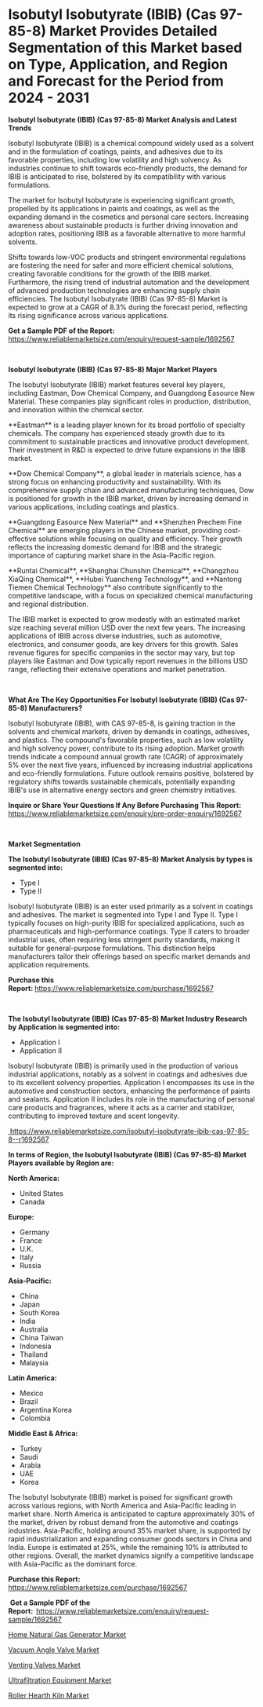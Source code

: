 <p><h1>Isobutyl Isobutyrate (IBIB) (Cas 97-85-8) Market Provides Detailed Segmentation of this Market based on Type, Application, and Region and Forecast for the Period from 2024 - 2031</h1></p><p><strong>Isobutyl Isobutyrate (IBIB) (Cas 97-85-8) Market Analysis and Latest Trends</strong></p>
<p><p>Isobutyl Isobutyrate (IBIB) is a chemical compound widely used as a solvent and in the formulation of coatings, paints, and adhesives due to its favorable properties, including low volatility and high solvency. As industries continue to shift towards eco-friendly products, the demand for IBIB is anticipated to rise, bolstered by its compatibility with various formulations. </p><p>The market for Isobutyl Isobutyrate is experiencing significant growth, propelled by its applications in paints and coatings, as well as the expanding demand in the cosmetics and personal care sectors. Increasing awareness about sustainable products is further driving innovation and adoption rates, positioning IBIB as a favorable alternative to more harmful solvents. </p><p>Shifts towards low-VOC products and stringent environmental regulations are fostering the need for safer and more efficient chemical solutions, creating favorable conditions for the growth of the IBIB market. Furthermore, the rising trend of industrial automation and the development of advanced production technologies are enhancing supply chain efficiencies. The Isobutyl Isobutyrate (IBIB) (Cas 97-85-8) Market is expected to grow at a CAGR of 8.3% during the forecast period, reflecting its rising significance across various applications.</p></p>
<p><strong>Get a Sample PDF of the Report:&nbsp;</strong> <a href="https://www.reliablemarketsize.com/enquiry/request-sample/1692567?utm_campaign=1286&utm_medium=2&utm_source=Github&utm_content=ia&utm_term=20102024&utm_id=isobutyl-isobutyrate-ibib-cas-97-85-8">https://www.reliablemarketsize.com/enquiry/request-sample/1692567</a></p>
<p>&nbsp;</p>
<p><strong>Isobutyl Isobutyrate (IBIB) (Cas 97-85-8) Major Market Players</strong></p>
<p><p>The Isobutyl Isobutyrate (IBIB) market features several key players, including Eastman, Dow Chemical Company, and Guangdong Easource New Material. These companies play significant roles in production, distribution, and innovation within the chemical sector.</p><p>**Eastman** is a leading player known for its broad portfolio of specialty chemicals. The company has experienced steady growth due to its commitment to sustainable practices and innovative product development. Their investment in R&D is expected to drive future expansions in the IBIB market.</p><p>**Dow Chemical Company**, a global leader in materials science, has a strong focus on enhancing productivity and sustainability. With its comprehensive supply chain and advanced manufacturing techniques, Dow is positioned for growth in the IBIB market, driven by increasing demand in various applications, including coatings and plastics.</p><p>**Guangdong Easource New Material** and **Shenzhen Prechem Fine Chemical** are emerging players in the Chinese market, providing cost-effective solutions while focusing on quality and efficiency. Their growth reflects the increasing domestic demand for IBIB and the strategic importance of capturing market share in the Asia-Pacific region.</p><p>**Runtai Chemical**, **Shanghai Chunshin Chemical**, **Changzhou XiaQing Chemical**, **Hubei Yuancheng Technology**, and **Nantong Tiemen Chemical Technology** also contribute significantly to the competitive landscape, with a focus on specialized chemical manufacturing and regional distribution. </p><p>The IBIB market is expected to grow modestly with an estimated market size reaching several million USD over the next few years. The increasing applications of IBIB across diverse industries, such as automotive, electronics, and consumer goods, are key drivers for this growth. Sales revenue figures for specific companies in the sector may vary, but top players like Eastman and Dow typically report revenues in the billions USD range, reflecting their extensive operations and market penetration.</p></p>
<p>&nbsp;</p>
<p><strong>What Are The Key Opportunities For Isobutyl Isobutyrate (IBIB) (Cas 97-85-8) Manufacturers?</strong></p>
<p><p>Isobutyl Isobutyrate (IBIB), with CAS 97-85-8, is gaining traction in the solvents and chemical markets, driven by demands in coatings, adhesives, and plastics. The compound's favorable properties, such as low volatility and high solvency power, contribute to its rising adoption. Market growth trends indicate a compound annual growth rate (CAGR) of approximately 5% over the next five years, influenced by increasing industrial applications and eco-friendly formulations. Future outlook remains positive, bolstered by regulatory shifts towards sustainable chemicals, potentially expanding IBIB's use in alternative energy sectors and green chemistry initiatives.</p></p>
<p><strong>Inquire or Share Your Questions If Any Before Purchasing This Report:</strong> <a href="https://www.reliablemarketsize.com/enquiry/pre-order-enquiry/1692567?utm_campaign=1286&utm_medium=2&utm_source=Github&utm_content=ia&utm_term=20102024&utm_id=isobutyl-isobutyrate-ibib-cas-97-85-8">https://www.reliablemarketsize.com/enquiry/pre-order-enquiry/1692567</a></p>
<p>&nbsp;</p>
<p><strong>Market Segmentation</strong></p>
<p><strong>The Isobutyl Isobutyrate (IBIB) (Cas 97-85-8) Market Analysis by types is segmented into:</strong></p>
<p><ul><li>Type I</li><li>Type II</li></ul></p>
<p><p>Isobutyl Isobutyrate (IBIB) is an ester used primarily as a solvent in coatings and adhesives. The market is segmented into Type I and Type II. Type I typically focuses on high-purity IBIB for specialized applications, such as pharmaceuticals and high-performance coatings. Type II caters to broader industrial uses, often requiring less stringent purity standards, making it suitable for general-purpose formulations. This distinction helps manufacturers tailor their offerings based on specific market demands and application requirements.</p></p>
<p><strong>Purchase this Report:&nbsp;</strong><a href="https://www.reliablemarketsize.com/purchase/1692567?utm_campaign=1286&utm_medium=2&utm_source=Github&utm_content=ia&utm_term=20102024&utm_id=isobutyl-isobutyrate-ibib-cas-97-85-8">https://www.reliablemarketsize.com/purchase/1692567</a></p>
<p>&nbsp;</p>
<p><strong>The Isobutyl Isobutyrate (IBIB) (Cas 97-85-8) Market Industry Research by Application is segmented into:</strong></p>
<p><ul><li>Application I</li><li>Application II</li></ul></p>
<p><p>Isobutyl Isobutyrate (IBIB) is primarily used in the production of various industrial applications, notably as a solvent in coatings and adhesives due to its excellent solvency properties. Application I encompasses its use in the automotive and construction sectors, enhancing the performance of paints and sealants. Application II includes its role in the manufacturing of personal care products and fragrances, where it acts as a carrier and stabilizer, contributing to improved texture and scent longevity.</p></p>
<p><a href="https://www.reliablemarketsize.com/isobutyl-isobutyrate-ibib-cas-97-85-8--r1692567?utm_campaign=1286&utm_medium=2&utm_source=Github&utm_content=ia&utm_term=20102024&utm_id=isobutyl-isobutyrate-ibib-cas-97-85-8">&nbsp;https://www.reliablemarketsize.com/isobutyl-isobutyrate-ibib-cas-97-85-8--r1692567</a></p>
<p><strong>In terms of Region, the Isobutyl Isobutyrate (IBIB) (Cas 97-85-8) Market Players available by Region are:</strong></p>
<p>
    <p> <strong> North America: </strong>
        <ul>
            <li>United States</li>
            <li>Canada</li>
        </ul>
        </p> 
    <p> <strong> Europe: </strong>
        <ul>
            <li>Germany</li>
            <li>France</li>
            <li>U.K.</li>
            <li>Italy</li>
            <li>Russia</li>
        </ul>
        </p> 
    <p> <strong> Asia-Pacific: </strong>
        <ul>
            <li>China</li>
            <li>Japan</li>
            <li>South Korea</li>
            <li>India</li>
            <li>Australia</li>
            <li>China Taiwan</li>
            <li>Indonesia</li>
            <li>Thailand</li>
            <li>Malaysia</li>
        </ul>
        </p> 
    <p> <strong> Latin America: </strong>
        <ul>
            <li>Mexico</li>
            <li>Brazil</li>
            <li>Argentina Korea</li>
            <li>Colombia</li>
        </ul>
        </p> 
    <p> <strong> Middle East & Africa: </strong>
        <ul>
            <li>Turkey</li>
            <li>Saudi</li>
            <li>Arabia</li>
            <li>UAE</li>
            <li>Korea</li>
        </ul>
    </p>
    </p>
<p><p>The Isobutyl Isobutyrate (IBIB) market is poised for significant growth across various regions, with North America and Asia-Pacific leading in market share. North America is anticipated to capture approximately 30% of the market, driven by robust demand from the automotive and coatings industries. Asia-Pacific, holding around 35% market share, is supported by rapid industrialization and expanding consumer goods sectors in China and India. Europe is estimated at 25%, while the remaining 10% is attributed to other regions. Overall, the market dynamics signify a competitive landscape with Asia-Pacific as the dominant force.</p></p>
<p><strong>Purchase this Report: </strong><a href="https://www.reliablemarketsize.com/purchase/1692567?utm_campaign=1286&utm_medium=2&utm_source=Github&utm_content=ia&utm_term=20102024&utm_id=isobutyl-isobutyrate-ibib-cas-97-85-8">https://www.reliablemarketsize.com/purchase/1692567</a></p>
<p>&nbsp;<strong>Get a Sample PDF of the Report:&nbsp;&nbsp;</strong><a href="https://www.reliablemarketsize.com/enquiry/request-sample/1692567?utm_campaign=1286&utm_medium=2&utm_source=Github&utm_content=ia&utm_term=20102024&utm_id=isobutyl-isobutyrate-ibib-cas-97-85-8">https://www.reliablemarketsize.com/enquiry/request-sample/1692567</a></p>
<p><strong></strong></p>
<p><p><a href="https://www.linkedin.com/pulse/home-natural-gas-generator-market2024-2031-industry-insights-li3lf?utm_campaign=1286&utm_medium=2&utm_source=Github&utm_content=ia&utm_term=20102024&utm_id=isobutyl-isobutyrate-ibib-cas-97-85-8">Home Natural Gas Generator Market</a></p><p><a href="https://www.linkedin.com/pulse/global-vacuum-angle-valve-market-exploring-share-trends-future-yympf?utm_campaign=1286&utm_medium=2&utm_source=Github&utm_content=ia&utm_term=20102024&utm_id=isobutyl-isobutyrate-ibib-cas-97-85-8">Vacuum Angle Valve Market</a></p><p><a href="https://www.linkedin.com/pulse/strategic-market-insights-global-venting-valves-2024-2031-ideauda-0brhf?utm_campaign=1286&utm_medium=2&utm_source=Github&utm_content=ia&utm_term=20102024&utm_id=isobutyl-isobutyrate-ibib-cas-97-85-8">Venting Valves Market</a></p><p><a href="https://issuu.com/reportprime-2/docs/ultrafiltration-equipment-market-si_bfa107953b5f16?utm_campaign=1286&utm_medium=2&utm_source=Github&utm_content=ia&utm_term=20102024&utm_id=isobutyl-isobutyrate-ibib-cas-97-85-8">Ultrafiltration Equipment Market</a></p><p><a href="https://www.linkedin.com/pulse/roller-hearth-kiln-spectrum-usage-patterns-sector-evolution-2024-2031-eypyf?utm_campaign=1286&utm_medium=2&utm_source=Github&utm_content=ia&utm_term=20102024&utm_id=isobutyl-isobutyrate-ibib-cas-97-85-8">Roller Hearth Kiln Market</a></p></p>